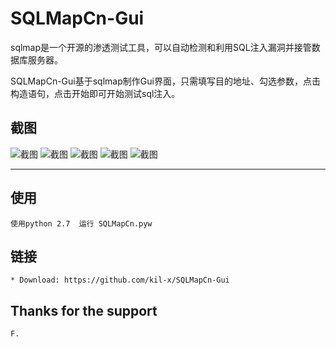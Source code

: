 # SQLMapCn-Gui


sqlmap是一个开源的渗透测试工具，可以自动检测和利用SQL注入漏洞并接管数据库服务器。 

SQLMapCn-Gui基于sqlmap制作Gui界面，只需填写目的地址、勾选参数，点击构造语句，点击开始即可开始测试sql注入。

截图
----

![截图](https://github.com/kil-x/SQLMapCn-Gui/blob/master/images/1.png)
![截图](https://github.com/kil-x/SQLMapCn-Gui/blob/master/images/2.png)
![截图](https://github.com/kil-x/SQLMapCn-Gui/blob/master/images/3.png)
![截图](https://github.com/kil-x/SQLMapCn-Gui/blob/master/images/4.png)
![截图](https://github.com/kil-x/SQLMapCn-Gui/blob/master/images/5.png)

----


使用
----
  ```
使用python 2.7  运行 SQLMapCn.pyw
  ```

链接
----
  ```
* Download: https://github.com/kil-x/SQLMapCn-Gui
  ```


Thanks for the support
----
  ```
F.
  ```
